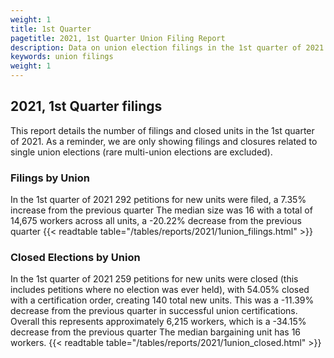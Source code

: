 ```yaml
---
weight: 1
title: 1st Quarter
pagetitle: 2021, 1st Quarter Union Filing Report
description: Data on union election filings in the 1st quarter of 2021
keywords: union filings
weight: 1
---
```


## 2021, 1st Quarter filings

This report details the number of filings and closed units in the 1st quarter of 2021. As a reminder, we are only showing filings and closures related to single union elections (rare multi-union elections are excluded).

### Filings by Union
In the 1st quarter of 2021 292 petitions for new units were filed, a 7.35% increase from the previous quarter The median size was 16 with a total of 14,675 workers across all units, a -20.22% decrease from the previous quarter
{{< readtable table="/tables/reports/2021/1union_filings.html" >}}

### Closed Elections by Union
In the 1st quarter of 2021 259 petitions for new units were closed (this includes petitions where no election was ever held), with 54.05% closed with a certification order, creating 140 total new units. This was a -11.39% decrease from the previous quarter in successful union certifications. Overall this represents approximately 6,215 workers, which is a -34.15% decrease from the previous quarter The median bargaining unit has 16 workers.
{{< readtable table="/tables/reports/2021/1union_closed.html" >}}
